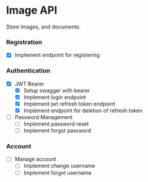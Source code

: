 # Image API
Store images, and documents.

### Registration
- [x] Implement endpoint for registering

### Authentication
- [x] JWT Bearer
    - [x] Setup swagger with bearer
    - [x] Implement login endpoint
    - [x] Implement jwt refresh token endpoint
    - [x] Implement endpoint for deletion of refresh token

- [ ] Password Management
    - [ ] Implement password reset
    - [ ] Implement forgot password

### Account
- [ ] Manage account
    - [ ] Implement change username
    - [ ] Implement forgot username
